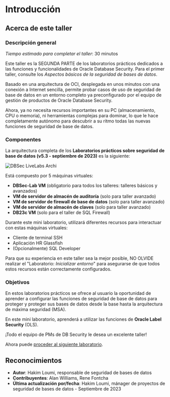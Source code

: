 # Introducción

## Acerca de este taller

### Descripción general

_Tiempo estimado para completar el taller_: 30 minutos

Este taller es la SEGUNDA PARTE de los laboratorios prácticos dedicados a las funciones y funcionalidades de Oracle Database Security. Para el primer taller, consulte los _Aspectos básicos de la seguridad de bases de datos_.

Basado en una arquitectura de OCI, desplegada en unos minutos con una conexión a Internet sencilla, permite probar casos de uso de seguridad de base de datos en un entorno completo ya preconfigurado por el equipo de gestión de productos de Oracle Database Security.

Ahora, ya no necesita recursos importantes en su PC (almacenamiento, CPU o memoria), ni herramientas complejas para dominar, lo que le hace completamente autónomo para descubrir a su ritmo todas las nuevas funciones de seguridad de base de datos.

### Componentes

La arquitectura completa de los **Laboratorios prácticos sobre seguridad de base de datos (v5.3 - septiembre de 2023)** es la siguiente:

![DBSec LiveLabs Archi](./images/dbseclab-archi.png "DBSec LiveLabs Archi")

Está compuesto por 5 máquinas virtuales:

*   **DBSec-Lab VM** (obligatorio para todos los talleres: talleres básicos y avanzados)
*   **VM de servidor de almacén de auditoría** (solo para taller avanzado)
*   **VM de servidor de firewall de base de datos** (solo para taller avanzado)
*   **VM de servidor de almacén de claves** (solo para taller avanzado)
*   **DB23c VM** (solo para el taller de SQL Firewall)

Durante este mini laboratorio, utilizará diferentes recursos para interactuar con estas máquinas virtuales:

*   Cliente de terminal SSH
*   Aplicación HR Glassfish
*   (Opcionalmente) SQL Developer

Para que su experiencia en este taller sea la mejor posible, NO OLVIDE realizar el "Laboratorio: _Inicializar entorno_" para asegurarse de que todos estos recursos están correctamente configurados.

### Objetivos

En estos laboratorios prácticos se ofrece al usuario la oportunidad de aprender a configurar las funciones de seguridad de base de datos para proteger y proteger sus bases de datos desde la base hasta la arquitectura de máxima seguridad (MSA).

En este mini laboratorio, aprenderá a utilizar las funciones de **Oracle Label Security** (OLS).

¡Todo el equipo de PMs de DB Security le desea un excelente taller!

Ahora puede [proceder al siguiente laboratorio](#next).

## Reconocimientos

*   **Autor**: Hakim Loumi, responsable de seguridad de bases de datos
*   **Contribuyentes**: Alan Williams, Rene Fontcha
*   **Última actualización por/fecha**: Hakim Loumi, mánager de proyectos de seguridad de bases de datos - Septiembre de 2023